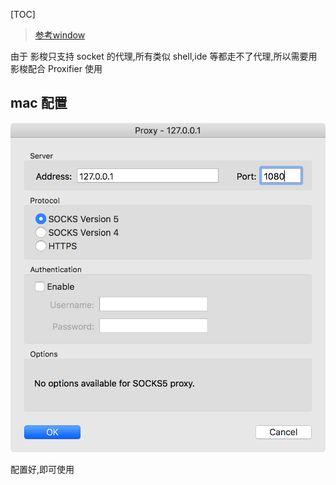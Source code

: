 
[TOC]
> [参考window](http://blackwolfsec.cc/2016/09/19/Proxifier_Shadowshocks/)

由于 影梭只支持 socket 的代理,所有类似 shell,ide 等都走不了代理,所以需要用影梭配合 Proxifier 使用


## mac 配置

![](../images/8867F6AD-8347-4899-A505-F65D3E317080.jpg)

配置好,即可使用
